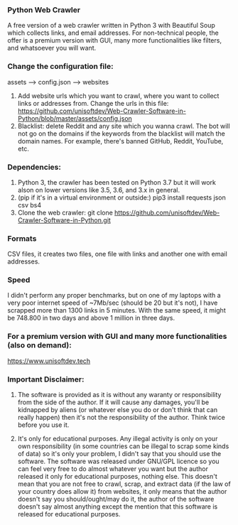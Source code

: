 ### Python Web Crawler 
A free version of a web crawler written in Python 3 with Beautiful Soup which collects links, and email addresses. For non-technical people, the offer is a premium version with GUI, many more functionalities like filters, and whatsoever you will want.

### Change the configuration file:
 assets --> config.json --> websites
 1. Add website urls which you want to crawl, where you want to collect links or addresses from.
 Change the urls in this file: https://github.com/unisoftdev/Web-Crawler-Software-in-Python/blob/master/assets/config.json
 2. Blacklist: delete Reddit and any site which you wanna crawl. The bot will not go on the domains if the keywords from the blacklist will match the domain names. For example, there's banned GitHub, Reddit, YouTube, etc. 

### Dependencies: 
1. Python 3, the crawler has been tested on Python 3.7 but it will work alson on lower versions like 3.5, 3.6, and 3.x in general.
2. (pip if it's in a virtual environment or outside:) pip3 install requests json csv bs4
3. Clone the web crawler: git clone https://github.com/unisoftdev/Web-Crawler-Software-in-Python.git

### Formats
CSV files, it creates two files, one file with links and another one with email addresses.

### Speed
I didn't perform any proper benchmarks, but on one of my laptops with a very poor internet speed of ~7Mb/sec (should be 20 but it's not), I have scrapped more than 1300 links in 5 minutes. With the same speed, it might be 748.800 in two days and above 1 million in three days.

### For a premium version with GUI and many more functionalities (also on demand):
https://www.unisoftdev.tech

### Important Disclaimer:

 1. The software is provided as it is without any waranty or responsibility from the side of the author. If it will cause any damages, you'll be kidnapped by aliens (or whatever else you do or don't think that can really happen) then it's not the responsibility of the author. Think twice before you use it.

 2. It's only for educational purposes. Any illegal activity is only on your own responsibility (in some countries can be illegal to scrap some kinds of data) so it's only your problem, I didn't say that you should use the software. The software was released under GNU/GPL licence so you can feel very free to do almost whatever you want but the author released it only for educational purposes, nothing else. This doesn't mean that you are not free to crawl, scrap, and extract data (if the law of your country does allow it) from websites, it only means that the author doesn't say you should/ought/may do it, the author of the software doesn't say almost anything except the mention that this software is released for educational purposes.
